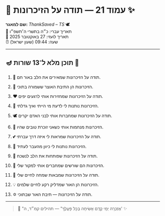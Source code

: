 # 📜 עמוד 21 — תודה על הזיכרונות ✨

**שם למאגר:** _ThankSaved – TS_ 🕊️  
📅 תאריך עברי: כ״ה בתשרי ה׳תשפ״ו  
📅 תאריך לועזי: 27 באוקטובר 2025  
⏰ שעה: 09:44 (שעון ישראל)

---

## 🪔 תוכן מלא ל־13 שורות 📖

1. 📸 תודה על הזיכרונות שמאירים את הלב באור חם.
    
2. 💫 הזיכרונות הן התיבת האוצר ששמורה בתוכי.
    
3. ❤️ תודה על הזיכרונות שמחזירות אותי לרגעים יפים.
    
4. 🌟 הזיכרונות נותנות לי לדעת מי הייתי ואיך גדלתי.
    
5. 🕊️ תודה על הזיכרונות שמחברות אותי לבני האדם יקרים.
    
6. 🌈 הזיכרונות מנחמות אותי כשאני זוכרת טובים שהיו.
    
7. 💕 תודה על הזיכרונות שמראות לי איזה דרך עברתי.
    
8. 🧭 הזיכרונות נותנות לי כיוון מהעבר לעתיד.
    
9. 🔑 תודה על הזיכרונות שפותחות את הלב לנשכח.
    
10. 🌱 הזיכרונות הם שורשים שמחברים אותי למקור שלי.
    
11. 🌅 תודה על הזיכרונות שמבאות שמחה לחיים שלי.
    
12. 💡 הזיכרונות הן האור שמדליק רקע לחיים שלמים.
    
13. ✡️ תודה על הזיכרונות — תיבת האור שבתוכי.
    

---

> 📜 "אֶזְכְּרָה יְמֵי קֶדֶם אָשִׂיחָה בְּכָל פָּעֳלֶךָ" — תהילים קמ״ד, ה' ✨
